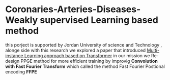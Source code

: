 # Coronaries-Arteries-Diseases-Weakly supervised Learning based method 
this porject is supported by Jordan University of science and Technology , alonge side with this research we explored a paper that introduced [Multi-instance Learning approach based on Transformer](https://arxiv.org/abs/2106.00908) in our mission we Re-design PPGE method for more efficient training by improvig **Convolution with Fast Fourier Transform** which called the method Fast Fourier Postional encoding **FFPE**



